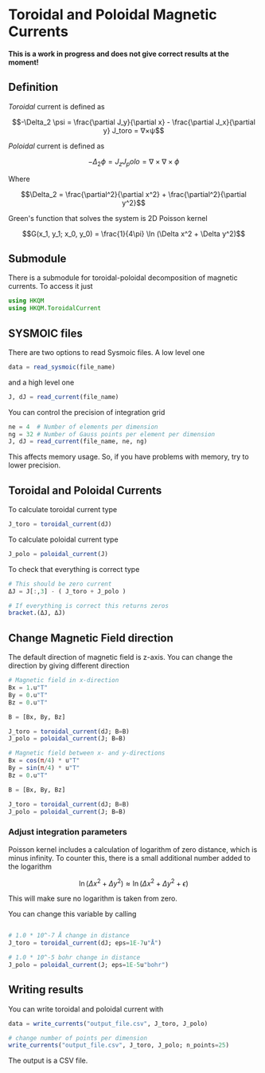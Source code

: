 # Toroidal and Poloidal Magnetic Currents

**This is a work in progress and does not give correct results at the moment!**

## Definition

*Toroidal* current is defined as

```math
-\Delta_2 \psi = \frac{\partial J_y}{\partial x} - \frac{\partial J_x}{\partial y}
J_toro =  ∇×ψ
```

*Poloidal* current is defined as

```math
-\Delta_2 \phi = J_z
J_polo = ∇×∇×ϕ
```

Where

```math
\Delta_2 = \frac{\partial^2}{\partial x^2} + \frac{\partial^2}{\partial y^2}
```

Green's function that solves the system is 2D Poisson kernel

```math
G(x_1, y_1; x_0, y_0) = \frac{1}{4\pi} \ln (\Delta x^2 + \Delta y^2)
```

## Submodule

There is a submodule for toroidal-poloidal decomposition
of magnetic currents. To access it just

```julia
using HKQM
using HKQM.ToroidalCurrent
```

## SYSMOIC files

There are two options to read Sysmoic files. A low level one

```julia
data = read_sysmoic(file_name)
```

and a high level one

```julia
J, dJ = read_current(file_name)
```

You can control the precision of integration grid

```julia
ne = 4  # Number of elements per dimension
ng = 32 # Number of Gauss points per element per dimension
J, dJ = read_current(file_name, ne, ng)
```

This affects memory usage. So, if you have problems with memory, try to lower precision.

## Toroidal and Poloidal Currents

To calculate toroidal current type

```julia
J_toro = toroidal_current(dJ)
```

To calculate poloidal current type

```julia
J_polo = poloidal_current(J)
```

To check that everything is correct type

```julia
# This should be zero current
ΔJ = J[:,3] - ( J_toro + J_polo )

# If everything is correct this returns zeros
bracket.(ΔJ, ΔJ)
```

## Change Magnetic Field direction

The default direction of magnetic field is z-axis.
You can change the direction by giving different direction

```julia
# Magnetic field in x-direction
Bx = 1.u"T"
By = 0.u"T"
Bz = 0.u"T"

B = [Bx, By, Bz]

J_toro = toroidal_current(dJ; B=B)
J_polo = poloidal_current(J; B=B)
```

```julia
# Magnetic field between x- and y-directions
Bx = cos(π/4) * u"T"
By = sin(π/4) * u"T"
Bz = 0.u"T"

B = [Bx, By, Bz]

J_toro = toroidal_current(dJ; B=B)
J_polo = poloidal_current(J; B=B)
```

### Adjust integration parameters

Poisson kernel includes a calculation of logarithm of zero distance, which is minus infinity.
To counter this, there is a small additional number added to the logarithm

```math
\ln (\Delta x^2 + \Delta y^2) \approx \ln (\Delta x^2 + \Delta y^2 + \epsilon)
```

This will make sure no logarithm is taken from zero.

You can change this variable by calling

```julia

# 1.0 * 10^-7 Å change in distance
J_toro = toroidal_current(dJ; eps=1E-7u"Å")

# 1.0 * 10^-5 bohr change in distance
J_polo = poloidal_current(J; eps=1E-5u"bohr")
```

## Writing results

You can write toroidal and poloidal current with

```julia
data = write_currents("output_file.csv", J_toro, J_polo)

# change number of points per dimension
write_currents("output_file.csv", J_toro, J_polo; n_points=25)
```

The output is a CSV file.
